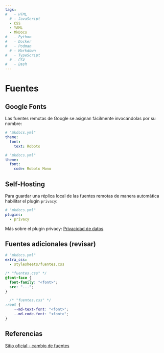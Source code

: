 ```yaml
---
tags:
#   - HTML
  # - JavaScript
  - CSS
  - YAML
  - MkDocs
#   - Python
#   - Docker
#   - Podman
  # - Markdown
#   - TypeScript
  # - CSV
#   - Bash
---
```



# Fuentes




## Google Fonts


Las fuentes remotas de Google se asignan fácilmente invocándolas por su nombre:


``` yaml title="Fuentes de Google - texto y enlaces"
# "mkdocs.yml"
theme:
  font:
    text: Roboto
```

``` yaml title="Fuentes de Google - bloques de código"
# "mkdocs.yml"
theme:
  font:
    code: Roboto Mono
```



## Self-Hosting

Para guardar una réplica local de las fuentes remotas de manera automática habilitar el plugin `privacy`:

``` yaml title="Self-Hosting de fuentes"
# "mkdocs.yml"
plugins:
  - privacy
```


Más sobre el plugin privacy: [Privacidad de datos](privacidad_datos.md#plugin-privacy)     




## Fuentes adicionales (revisar)


``` yaml title="Fuentes adicionales  - Habilitación"
# "mkdocs.yml"
extra_css:
  - stylesheets/fuentes.css
```


```css  title="Fuentes adicionales- Agregado"
/* "fuentes.css" */
@font-face {
  font-family: "<font>";
  src: "...";
}
```


```css  title="Fuentes adicionales - Uso"
  /* "fuentes.css" */
:root {
    --md-text-font: "<font>"; 
    --md-code-font: "<font>";
}
```



## Referencias


[Sitio oficial - cambio de fuentes](https://squidfunk.github.io/mkdocs-material/setup/changing-the-fonts/#additional-fonts-regular-font)